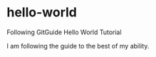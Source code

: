 # hello-world
Following GitGuide Hello World Tutorial

I am following the guide to the best of my ability.
